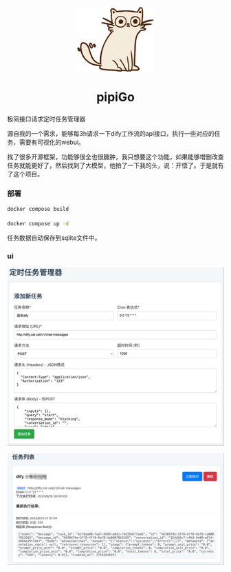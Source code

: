<div align="center">
  <img height="150" src="logo.png"  />
</div>

###

<h1 align="center">pipiGo</h1>

###

极简接口请求定时任务管理器

源自我的一个需求，能够每3h请求一下dify工作流的api接口，执行一些对应的任务，需要有可视化的webui。

找了很多开源框架，功能够很全也很臃肿，我只想要这个功能，如果能够增删改查任务就能更好了，然后找到了大模型，他拍了一下我的头，说：开悟了。于是就有了这个项目。

### 部署

```bash
docker compose build

docker compose up -d
```

任务数据自动保存到sqlite文件中。

### ui

![创建任务](./screenshot/ui-1.png)

![运行任务](./screenshot/ui-2.png)
